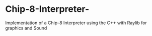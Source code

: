 # Chip-8-Interpreter-
Implementation of a Chip-8 Interpreter using the C++ with Raylib for graphics and Sound
